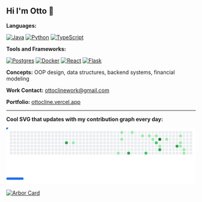 ## Hi I'm Otto 👋

**Languages:** 

[![Java](https://img.shields.io/badge/Java-%23ED8B00.svg?logo=openjdk&logoColor=white)](#) [![Python](https://img.shields.io/badge/Python-3776AB?logo=python&logoColor=fff)](#) [![TypeScript](https://img.shields.io/badge/TypeScript-3178C6?logo=typescript&logoColor=fff)](#)

**Tools and Frameworks:** 

[![Postgres](https://img.shields.io/badge/Postgres-%23316192.svg?logo=postgresql&logoColor=white)](#) [![Docker](https://img.shields.io/badge/Docker-2496ED?logo=docker&logoColor=fff)](#) [![React](https://img.shields.io/badge/React-%2320232a.svg?logo=react&logoColor=%2361DAFB)](#) [![Flask](https://img.shields.io/badge/Flask-000?logo=flask&logoColor=fff)](#)

**Concepts:** OOP design, data structures, backend systems, financial modeling

**Work Contact:** [ottoclinework@gmail.com](mailto:ottoclinework@gmail.com) 

**Portfolio:** [ottocline.vercel.app](https://ottocline.vercel.app)

---
**Cool SVG that updates with my contribution graph every day:**
<!-- Breakout game by @cyprieng: https://github.com/cyprieng/github-breakout -->
<picture>
  <source
    media="(prefers-color-scheme: dark)"
    srcset="images/breakout-dark.svg"
  />
  <source
    media="(prefers-color-scheme: light)"
    srcset="images/breakout-light.svg"
  />
  <img alt="Breakout Game" src="images/breakout-light.svg" />
</picture>


<!-- ARBOR_CARD -->

[![Arbor Card](https://pub-150e34d764c54fc9856328d85f4e7d45.r2.dev/cards/otto1.png)](https://arbor-blue.vercel.app/otto1)
<!-- ARBOR_CARD -->